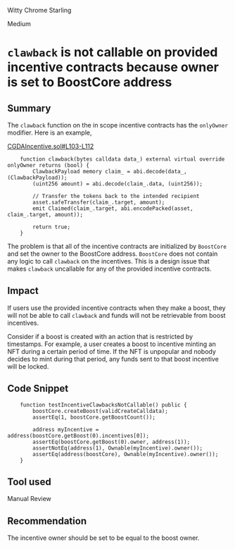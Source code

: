 Witty Chrome Starling

Medium

# `clawback` is not callable on provided incentive contracts because owner is set to BoostCore address

## Summary

The `clawback` function on the in scope incentive contracts has the `onlyOwner` modifier. Here is an example,

[CGDAIncentive.sol#L103-L112](https://github.com/sherlock-audit/2024-06-boost-aa-wallet/blob/main/boost-protocol/packages/evm/contracts/incentives/CGDAIncentive.sol#L103-L112)
```solidity
    function clawback(bytes calldata data_) external virtual override onlyOwner returns (bool) {
        ClawbackPayload memory claim_ = abi.decode(data_, (ClawbackPayload));
        (uint256 amount) = abi.decode(claim_.data, (uint256));

        // Transfer the tokens back to the intended recipient
        asset.safeTransfer(claim_.target, amount);
        emit Claimed(claim_.target, abi.encodePacked(asset, claim_.target, amount));

        return true;
    }
```

The problem is that all of the incentive contracts are initialized by `BoostCore` and set the owner to the BoostCore address. `BoostCore` does not contain any logic to call `clawback` on the incentives. This is a design issue that makes `clawback` uncallable for any of the provided incentive contracts.

## Impact

If users use the provided incentive contracts when they make a boost, they will not be able to call `clawback` and funds will not be retrievable from boost incentives. 

Consider if a boost is created with an action that is restricted by timestamps. For example, a user creates a boost to incentive minting an NFT during a certain period of time. If the NFT is unpopular and nobody decides to mint during that period, any funds sent to that boost incentive will be locked.

## Code Snippet

```solidity
    function testIncentiveClawbacksNotCallable() public {
        boostCore.createBoost(validCreateCalldata);
        assertEq(1, boostCore.getBoostCount());

        address myIncentive = address(boostCore.getBoost(0).incentives[0]);
        assertEq(boostCore.getBoost(0).owner, address(1));
        assertNotEq(address(1), Ownable(myIncentive).owner());
        assertEq(address(boostCore), Ownable(myIncentive).owner());
    }
```
## Tool used

Manual Review

## Recommendation

The incentive owner should be set to be equal to the boost owner.